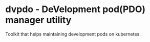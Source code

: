 dvpdo - DeVelopment pod(PDO) manager utility
============================================

Toolkit that helps maintaining development pods on kubernetes.
